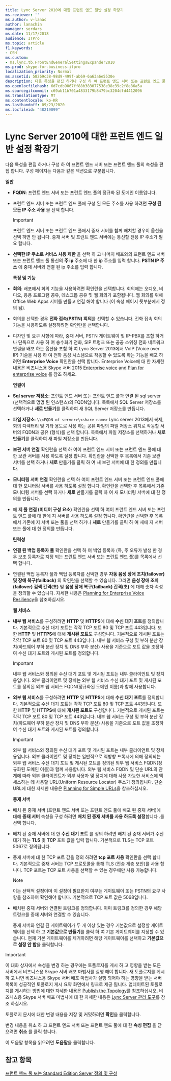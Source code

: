 ```yaml
---
title: Lync Server 2010에 대한 프런트 엔드 일반 설정 확장기
ms.reviewer: ''
ms.author: v-lanac
author: lanachin
manager: serdars
ms.date: 11/17/2018
audience: ITPro
ms.topic: article
f1.keywords:
- CSH
ms.custom:
- ms.lync.tb.FrontEndGeneralSettingsExpander2010
ms.prod: skype-for-business-itpro
localization_priority: Normal
ms.assetid: 58269c38-98d9-499f-ab69-6a63a6e5530e
description: 다음 특성을 편집 하거나 구성 하 여 프런트 엔드 서버 또는 프런트 엔드 풀의 속성을 편집 합니다. 구성 페이지는 다음과 같은 섹션으로 구분됩니다.
ms.openlocfilehash: 6d7cdb9067ff88b383077538e38c39c2f8e86a5a
ms.sourcegitcommit: c69ab11b701a4833179b8479bc3204dfd4412096
ms.translationtype: MT
ms.contentlocale: ko-KR
ms.lasthandoff: 09/23/2020
ms.locfileid: "48219099"
---
```

# <a name="front-end-general-settings-expander-for-lync-server-2010"></a>Lync Server 2010에 대한 프런트 엔드 일반 설정 확장기

다음 특성을 편집 하거나 구성 하 여 프런트 엔드 서버 또는 프런트 엔드 풀의 속성을 편집 합니다. 구성 페이지는 다음과 같은 섹션으로 구분됩니다.

 **일반**

- **FQDN**: 프런트 엔드 서버 또는 프런트 엔드 풀의 정규화 된 도메인 이름입니다.

- 프런트 엔드 서버 또는 프런트 엔드 풀에 구성 된 모든 주소를 사용 하려면 **구성 된 모든 IP 주소 사용** 을 선택 합니다.

    > [!IMPORTANT]
    > 프런트 엔드 서버 또는 프런트 엔드 풀에서 중재 서버를 함께 배치할 경우이 옵션을 선택 하면 안 됩니다. 중재 서버 및 프런트 엔드 서버에는 통신할 전용 IP 주소가 필요 합니다.

- **선택한 IP 주소로 서비스 사용 제한** 을 선택 하 고 나머지 배포와의 프런트 엔드 서버 또는 프런트 엔드 풀 통신의 **주 ip** 주소에 대 한 ip 주소를 입력 합니다. **PSTN IP 주소** 에 중재 서버와 연결 된 ip 주소를 입력 합니다.

    **특징 및 기능**

- **회의**: 배포에서 회의 기능을 사용하려면 확인란을 선택합니다. 회의에는 오디오, 비디오, 응용 프로그램 공유, 데스크톱 공유 및 웹 회의가 포함됩니다. 웹 회의를 위해 Office Web Apps 서버를 만들고 연결 해야 합니다 (이 속성 페이지 뒷부분에서 정의 됨).

- 회의를 선택한 경우 **전화 접속(PSTN) 회의**를 선택할 수 있습니다. 전화 접속 회의 기능을 사용하도록 설정하려면 확인란을 선택합니다.

- 디자인 및 요구 사항에 따라, 중재 서버, PSTN 게이트웨이 및 IP-PBX를 조합 하거나 단독으로 사용 하 여 송수화기 전화, SIP 트렁크 또는 공공 스위칭 전화 네트워크 연결을 배포 하는 옵션을 포함 하 여 Lync Server 2013에서 VoIP (Voice over IP) 기술을 사용 하 여 전화 음성 시스템으로 작동할 수 있도록 하는 기능을 배포 하려면 **Enterprise Voice** 확인란을 선택 합니다. Enterprise Voice에 대 한 자세한 내용은 비즈니스용 Skype 서버 2015 [Enterprise voice](https://technet.microsoft.com/library/c9da8099-6f4f-4346-ac67-f041bb96072c.aspx) and [Plan for enterprise voice](../../plan-your-deployment/enterprise-voice-solution/enterprise-voice.md) 를 참조 하세요.

    **연결이**

- **Sql server 저장소**: 프런트 엔드 서버 또는 프런트 엔드 풀과 연결 된 sql server (선택적으로 명명 된 인스턴스)의 FQDN입니다. 목록에서 SQL Server 저장소를 선택하거나 **새로 만들기**를 클릭하여 새 SQL Server 저장소를 만듭니다.

- **파일 저장소**:  `\\<FQDN of server>\<share name>` Lync server 2013에서 복제, 회의 디렉터리 및 기타 용도로 사용 하는 공유 파일의 파일 저장소 위치로 작동할 서버의 FQDN과 공유 (형식)를 선택 합니다. 목록에서 파일 저장소를 선택하거나 **새로 만들기**를 클릭하여 새 파일 저장소를 만듭니다.

- **보관 서버 연결** 확인란을 선택 하 여이 프런트 엔드 서버 또는 프런트 엔드 풀에 대 한 보관 서버를 사용 하도록 설정 합니다. 확인란을 선택한 후 목록에서 기존 보관 서버를 선택 하거나 **새로** 만들기를 클릭 하 여 새 보관 서버에 대 한 정의를 만듭니다.

- **모니터링 서버 연결** 확인란을 선택 하 여이 프런트 엔드 서버 또는 프런트 엔드 풀에 대 한 모니터링 서버를 사용 하도록 설정 합니다. 확인란을 선택한 후 목록에서 기존 모니터링 서버를 선택 하거나 **새로** 만들기를 클릭 하 여 새 모니터링 서버에 대 한 정의를 만듭니다.

- 에 **지 풀 연결 (미디어 구성 요소)** 확인란을 선택 하 여이 프런트 엔드 서버 또는 프런트 엔드 풀에 대 한에 지 서버를 사용 하도록 설정 합니다. 확인란을 선택한 후 목록에서 기존에 지 서버 또는 풀을 선택 하거나 **새로** 만들기를 클릭 하 여 새에 지 서버 또는 풀에 대 한 정의를 만듭니다.

  **탄력성**

- **연결 된 백업 등록자 풀** 확인란을 선택 하 여 백업 등록자 (즉, 주 오류가 발생 한 경우 보조 등록자로 지정 되는 프런트 엔드 서버 또는 프런트 엔드 풀)를 목록에서 선택 합니다.

- 연결된 백업 등록자 풀과 백업 등록자를 선택한 경우 **자동 음성 장애 조치(failover) 및 장애 복구(failback)** 의 확인란을 선택할 수 있습니다. 그러면 **음성 장애 조치(failover) 검색 간격(초)** 및 **음성 장애 복구(failback) 간격(초)** 에 대해 숫자 속성을 정의할 수 있습니다. 자세한 내용은 [Planning for Enterprise Voice Resiliency](https://technet.microsoft.com/library/ca116700-1055-4ca5-9b87-4c7f380c3655.aspx)을 참조하십시오.

  **웹 서비스**

- **내부 웹 서비스**를 구성하려면 **HTTP** 및 **HTTPS**에 대해 **수신 대기 포트**를 정의합니다. 기본적으로 수신 대기 포트는 각각 TCP 포트 80 및 TCP 포트 443입니다. 또한 **HTTP** 및 **HTTPS**에 대해 **게시된 포트**도 구성합니다. 기본적으로 게시된 포트는 각각 TCP 포트 80 및 TCP 포트 443입니다. 내부 웹 서비스 구성 및 부하 분산 장치(하드웨어 부하 분산 장치 및 DNS 부하 분산) 사용을 기준으로 포트 값을 조정하여 수신 대기 포트와 게시된 포트를 정의합니다.

    > [!IMPORTANT]
    > 내부 웹 서비스와 정의된 수신 대기 포트 및 게시된 포트는 내부 클라이언트 및 장치용입니다. 외부 클라이언트 및 장치는 외부 웹 서비스 수신 대기 포트 및 게시된 포트를 정의된 외부 웹 서비스 FQDN(정규화된 도메인 이름)과 함께 사용합니다.

- **외부 웹 서비스**를 구성하려면 **HTTP** 및 **HTTPS**에 대해 **수신 대기 포트**를 정의합니다. 기본적으로 수신 대기 포트는 각각 TCP 포트 80 및 TCP 포트 443입니다. 또한 **HTTP** 및 **HTTPS**에 대해 **게시된 포트**도 구성합니다. 기본적으로 게시된 포트는 각각 TCP 포트 80 및 TCP 포트 443입니다. 내부 웹 서비스 구성 및 부하 분산 장치(하드웨어 부하 분산 장치 및 DNS 부하 분산) 사용을 기준으로 포트 값을 조정하여 수신 대기 포트와 게시된 포트를 정의합니다.

    > [!IMPORTANT]
    > 외부 웹 서비스와 정의된 수신 대기 포트 및 게시된 포트는 내부 클라이언트 및 장치용입니다. 외부 클라이언트 및 장치는 일반적으로 역방향 프록시에 의해 정의되는 외부 웹 서비스 수신 대기 포트 및 게시된 포트를 정의된 외부 웹 서비스 FQDN(정규화된 도메인 이름)과 함께 사용합니다. 외부 웹 서비스 FQDN 및 단순 URL의 관계에 따라 외부 클라이언트가 외부 사용자 및 장치에 대해 사용 가능한 서비스에 액세스하는 데 사용할 URL(Uniform Resource Locator) 주소가 정의됩니다. 단순 URL에 대한 자세한 내용은 [Planning for Simple URLs](https://technet.microsoft.com/library/20e4f4b6-b7ff-4297-b00d-d1211ee800ac.aspx)을 참조하십시오.

  **중재 서버**

- 배치 된 중재 서버 (프런트 엔드 서버 또는 프런트 엔드 풀에 배포 된 중재 서버)에 대해 **중재 서버** 속성을 구성 하려면 **배치 된 중재 서버를 사용 하도록 설정**합니다 .를 선택 합니다.

- 배치 된 중재 서버에 대 한 **수신 대기 포트** 를 정의 하려면 배치 된 중재 서버가 수신 대기 하는 **TLS** 및 **TCP** 포트 값을 입력 합니다. 기본적으로 TLS는 TCP 포트 5067로 정의됩니다.

- 중재 서버에 대 한 TCP 포트 값을 정의 하려면 **tcp 포트 사용** 확인란을 선택 합니다. 기본적으로 중재 서버는 TCP 프로토콜을 통해 TLS (전송 계층 보안)를 사용 합니다. TCP 포트는 TCP 포트 사용을 선택할 수 있는 경우에만 사용 가능합니다.

    > [!NOTE]
    > 이는 선택적 설정이며 이 설정이 필요한지 여부는 게이트웨이 또는 PSTN의 요구 사항을 참조하여 확인해야 합니다. 기본적으로 TCP 포트 값은 5068입니다.

- 배치된 중재 서버와 연결된 트렁크를 정의합니다. 이미 트렁크를 정의한 경우 해당 트렁크를 중재 서버와 연결할 수 있습니다.

    중재 서버와 연결 된 게이트웨이가 두 개 이상 있는 경우 기본값으로 설정할 게이트웨이를 선택 하 고 **기본값으로 만들기**를 클릭 하 여 기본 게이트웨이를 지정할 수 있습니다. 현재 기본 게이트웨이를 제거하려면 해당 게이트웨이를 선택하고 **기본값으로 설정 안 함**을 클릭합니다.

> [!IMPORTANT]
> 이 대화 상자에서 속성을 변경 하는 경우에는 토폴로지를 게시 하 고 영향을 받는 모든 서버에서 비즈니스용 Skype 서버 배포 마법사를 실행 해야 합니다. 새 토폴로지를 게시 하 고 나면 비즈니스용 Skype 서버 배포 마법사가 실행 되어야 하는 영향을 받는 서버 목록이 성공적인 토폴로지 게시 요약 화면에서 링크로 제공 됩니다. 업데이트된 토폴로지를 게시하는 방법에 대한 자세한 내용은 [Publish the Topology](https://technet.microsoft.com/library/3b5a744b-b3a8-4538-a55e-e2e4f72dff47.aspx)를 참조하십시오. 비즈니스용 Skype 서버 배포 마법사에 대 한 자세한 내용은 [Lync Server 관리 도구](https://technet.microsoft.com/library/9b006f93-4f3d-461d-89b8-e80a34fdb3c5.aspx)를 참조 하십시오.

토폴로지 문서에 대한 변경 내용을 저장 및 커밋하려면 **확인**을 클릭합니다.

변경 내용을 취소 하 고 프런트 엔드 서버 또는 프런트 엔드 풀에 대 한 **속성 편집** 을 닫으려면 **취소** 를 클릭 합니다.

이 도움말 항목을 읽으려면 **도움말**을 클릭합니다.

## <a name="see-also"></a>참고 항목

[프런트 엔드 풀 또는 Standard Edition Server 정의 및 구성](https://technet.microsoft.com/library/713fc263-23dd-414a-b001-82932e4fe966.aspx)
